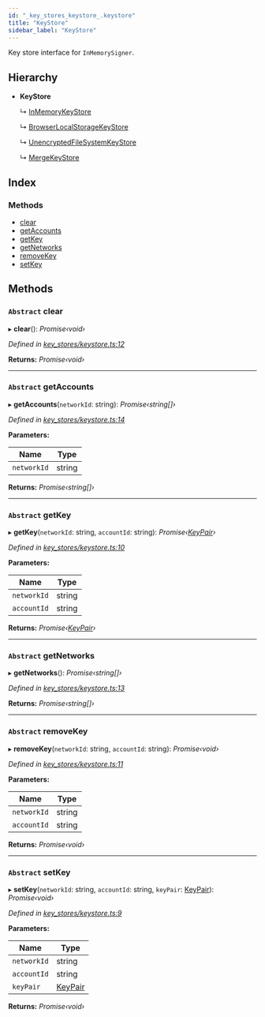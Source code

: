 ```yaml
---
id: "_key_stores_keystore_.keystore"
title: "KeyStore"
sidebar_label: "KeyStore"
---
```


Key store interface for `InMemorySigner`.

## Hierarchy

* **KeyStore**

  ↳ [InMemoryKeyStore](_key_stores_in_memory_key_store_.inmemorykeystore.md)

  ↳ [BrowserLocalStorageKeyStore](_key_stores_browser_local_storage_key_store_.browserlocalstoragekeystore.md)

  ↳ [UnencryptedFileSystemKeyStore](_key_stores_unencrypted_file_system_keystore_.unencryptedfilesystemkeystore.md)

  ↳ [MergeKeyStore](_key_stores_merge_key_store_.mergekeystore.md)

## Index

### Methods

* [clear](_key_stores_keystore_.keystore.md#abstract-clear)
* [getAccounts](_key_stores_keystore_.keystore.md#abstract-getaccounts)
* [getKey](_key_stores_keystore_.keystore.md#abstract-getkey)
* [getNetworks](_key_stores_keystore_.keystore.md#abstract-getnetworks)
* [removeKey](_key_stores_keystore_.keystore.md#abstract-removekey)
* [setKey](_key_stores_keystore_.keystore.md#abstract-setkey)

## Methods

### `Abstract` clear

▸ **clear**(): *Promise‹void›*

*Defined in [key_stores/keystore.ts:12](https://github.com/nearprotocol/nearlib/blob/08f7443/src.ts/key_stores/keystore.ts#L12)*

**Returns:** *Promise‹void›*

___

### `Abstract` getAccounts

▸ **getAccounts**(`networkId`: string): *Promise‹string[]›*

*Defined in [key_stores/keystore.ts:14](https://github.com/nearprotocol/nearlib/blob/08f7443/src.ts/key_stores/keystore.ts#L14)*

**Parameters:**

Name | Type |
------ | ------ |
`networkId` | string |

**Returns:** *Promise‹string[]›*

___

### `Abstract` getKey

▸ **getKey**(`networkId`: string, `accountId`: string): *Promise‹[KeyPair](_utils_key_pair_.keypair.md)›*

*Defined in [key_stores/keystore.ts:10](https://github.com/nearprotocol/nearlib/blob/08f7443/src.ts/key_stores/keystore.ts#L10)*

**Parameters:**

Name | Type |
------ | ------ |
`networkId` | string |
`accountId` | string |

**Returns:** *Promise‹[KeyPair](_utils_key_pair_.keypair.md)›*

___

### `Abstract` getNetworks

▸ **getNetworks**(): *Promise‹string[]›*

*Defined in [key_stores/keystore.ts:13](https://github.com/nearprotocol/nearlib/blob/08f7443/src.ts/key_stores/keystore.ts#L13)*

**Returns:** *Promise‹string[]›*

___

### `Abstract` removeKey

▸ **removeKey**(`networkId`: string, `accountId`: string): *Promise‹void›*

*Defined in [key_stores/keystore.ts:11](https://github.com/nearprotocol/nearlib/blob/08f7443/src.ts/key_stores/keystore.ts#L11)*

**Parameters:**

Name | Type |
------ | ------ |
`networkId` | string |
`accountId` | string |

**Returns:** *Promise‹void›*

___

### `Abstract` setKey

▸ **setKey**(`networkId`: string, `accountId`: string, `keyPair`: [KeyPair](_utils_key_pair_.keypair.md)): *Promise‹void›*

*Defined in [key_stores/keystore.ts:9](https://github.com/nearprotocol/nearlib/blob/08f7443/src.ts/key_stores/keystore.ts#L9)*

**Parameters:**

Name | Type |
------ | ------ |
`networkId` | string |
`accountId` | string |
`keyPair` | [KeyPair](_utils_key_pair_.keypair.md) |

**Returns:** *Promise‹void›*
